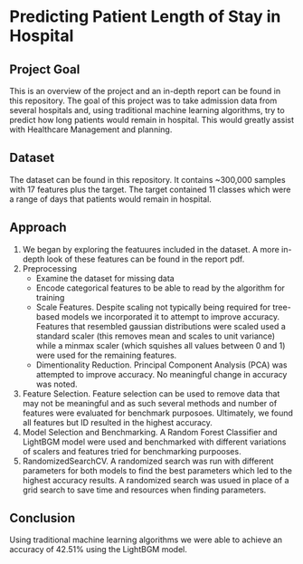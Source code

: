 # Predicting Patient Length of Stay in Hospital

## Project Goal
This is an overview of the project and an in-depth report can be found in this repository. The goal of this project was to take admission data from several hospitals and, using traditional machine learning algorithms, try to predict how long patients would remain in hospital. This would greatly assist with Healthcare Management and planning.

## Dataset
The dataset can be found in this repository. It contains ~300,000 samples with 17 features plus the target. The target contained 11 classes which were a range of days that patients would remain in hospital.

## Approach
1) We began by exploring the featuures included in the dataset. A more in-depth look of these features can be found in the report pdf.
2) Preprocessing
    - Examine the dataset for missing data
    - Encode categorical features to be able to read by the algorithm for training
    - Scale Features. Despite scaling not typically being required for tree-based models we incorporated it to attempt to improve accuracy. Features that resembled gaussian distributions were scaled used a standard scaler (this removes mean and scales to unit variance) while a minmax scaler (which squishes all values between 0 and 1) were used for the remaining features.
    - Dimentionality Reduction. Principal Component Analysis (PCA) was attempted to improve accuracy. No meaningful change in accuracy was noted.
3) Feature Selection. Feature selection can be used to remove data that may not be meaningful and as such several methods and number of features were evaluated for benchmark purposoes. Ultimately, we found all features but ID resulted in the highest accuracy.
4) Model Selection and Benchmarking. A Random Forest Classifier and LightBGM model were used and benchmarked with different variations of scalers and features tried for benchmarking purpooses.
5) RandomizedSearchCV. A randomized search was run with different parameters for both models to find the best parameters which led to the highest accuracy results. A randomized search was usued in place of a grid search to save time and resources when finding parameters.

## Conclusion
Using traditional machine learning algorithms we were able to achieve an accuracy of 42.51% using the LightBGM model.
